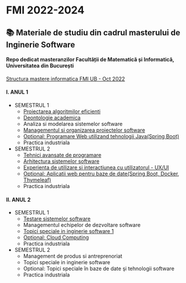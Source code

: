 # FMI 2022-2024
## :books: Materiale de studiu din cadrul masterului de Inginerie Software
#### Repo dedicat masteranzilor Facultății de Matematică și Informatică, Universitatea din București 

[Structura mastere informatica FMI UB - Oct 2022](https://docs.google.com/document/d/1qFiEJtW88s9dc7_7GW5M2TjDkGsW7QlM/edit)

#### I. ANUL 1
* SEMESTRUL 1
  - [Proiectarea algoritmilor eficienti](https://github.com/DimaOanaTeodora/Uni-Work-2022-2024/tree/main/AN%201%20SEM%201/PAE)
  - [Deontologie academica](https://github.com/DimaOanaTeodora/Uni-Work-2022-2024/tree/main/AN%201%20SEM%201/DA)
  - Analiza si modelarea sistemelor software
  - [Managementul si organizarea proiectelor software](https://github.com/DimaOanaTeodora/Uni-Work-2022-2024/tree/main/AN%201%20SEM%201/MOPS)
  - [Optional: Programare Web utilizand tehnologii Java(Spring Boot)](https://github.com/DimaOanaTeodora/Uni-Work-2022-2024/tree/main/AN%201%20SEM%201/PJ)
  - Practica industriala
* SEMESTRUL 2
  - [Tehnici avansate de programare](https://github.com/DimaOanaTeodora/Uni-Work-2022-2024/tree/main/AN%201%20SEM%202/TAP)
  - [Arhitectura sistemelor software](https://github.com/DimaOanaTeodora/Uni-Work-2022-2024/tree/main/AN%201%20SEM%202/AMSS)
  - [Experienta de utilizare si interactiunea cu utilizatorul - UX/UI](https://github.com/DimaOanaTeodora/Uni-Work-2022-2024/tree/main/AN%201%20SEM%202/UI-UX)
  - [Optional: Aplicatii web pentru baze de date(Spring Boot, Docker, Thymeleaf)](https://github.com/DimaOanaTeodora/Uni-Work-2022-2024/tree/main/AN%201%20SEM%202/AWBD)
  - Practica industriala
#### II. ANUL 2
* SEMESTRUL 1
  - [Testare sistemelor software](https://github.com/DimaOanaTeodora/Uni-Work-2022-2024/tree/main/AN%202%20SEM%201/TSS)
  - Managementul echipelor de dezvoltare software
  - [Topici speciale in inginerie software 1](https://github.com/DimaOanaTeodora/Uni-Work-2022-2024/tree/main/AN%202%20SEM%201/TS1)
  - [Optional: Cloud Computing](https://github.com/DimaOanaTeodora/Uni-Work-2022-2024/tree/main/AN%202%20SEM%201/CC)
  - Practica industriala
* SEMESTRUL 2
  - Management de produs si antreprenoriat 
  - Topici speciale in inginerie software
  - Optional: Topici speciale în baze de date şi tehnologii software
  - Practica industriala


